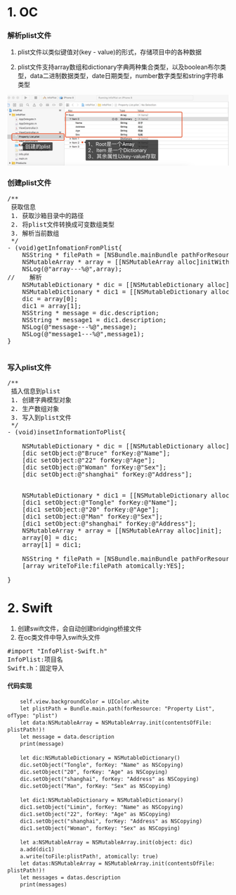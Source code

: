 # 1. OC
### 解析plist文件

1. plist文件以类似键值对(key - value)的形式，存储项目中的各种数据

2. plist文件支持array数组和dictionary字典两种集合类型，以及boolean布尔类型，data二进制数据类型，date日期类型，number数字类型和string字符串类型

![plist](plist.jpeg)

### 创建plist文件
<pre>
/**
 获取信息
 1. 获取沙箱目录中的路径
 2. 将plist文件转换成可变数组类型
 3. 解析当前数组
 */
- (void)getInfomationFromPlist{
    NSString * filePath = [NSBundle.mainBundle pathForResource:@"Property List" ofType:@"plist"];
    NSMutableArray * array = [[NSMutableArray alloc]initWithContentsOfFile:filePath];
    NSLog(@"array---%@",array);
//    解析
    NSMutableDictionary * dic = [[NSMutableDictionary alloc]init];
    NSMutableDictionary * dic1 = [[NSMutableDictionary alloc]init];
    dic = array[0];
    dic1 = array[1];
    NSString * message = dic.description;
    NSString * message1 = dic1.description;
    NSLog(@"message---%@",message);
    NSLog(@"message1---%@",message1);
}

</pre>

### 写入plist文件
<pre>
/**
 插入信息到plist
 1. 创建字典模型对象
 2. 生产数组对象
 3. 写入到plist文件
 */
- (void)insetInformationToPlist{
    
    NSMutableDictionary * dic = [[NSMutableDictionary alloc]init];
    [dic setObject:@"Bruce" forKey:@"Name"];
    [dic setObject:@"22" forKey:@"Age"];
    [dic setObject:@"Woman" forKey:@"Sex"];
    [dic setObject:@"shanghai" forKey:@"Address"];
   
    
    NSMutableDictionary * dic1 = [[NSMutableDictionary alloc]init];
    [dic1 setObject:@"Tongle" forKey:@"Name"];
    [dic1 setObject:@"20" forKey:@"Age"];
    [dic1 setObject:@"Man" forKey:@"Sex"];
    [dic1 setObject:@"shanghai" forKey:@"Address"];
    NSMutableArray * array = [[NSMutableArray alloc]init];
    array[0] = dic;
    array[1] = dic1;
    
    NSString * filePath = [NSBundle.mainBundle pathForResource:@"Property List" ofType:@"plist"];
    [array writeToFile:filePath atomically:YES];

}
</pre>

# 2. Swift

1. 创建swift文件，会自动创建bridging桥接文件
2. 在oc类文件中导入swift头文件
<pre>#import "InfoPlist-Swift.h"
InfoPlist:项目名
Swift.h：固定导入
</pre>

#### 代码实现

        self.view.backgroundColor = UIColor.white
        let plistPath = Bundle.main.path(forResource: "Property List", ofType: "plist")
        let data:NSMutableArray = NSMutableArray.init(contentsOfFile: plistPath!)!
        let message = data.description
        print(message)
        
        let dic:NSMutableDictionary = NSMutableDictionary()
        dic.setObject("Tongle", forKey: "Name" as NSCopying)
        dic.setObject("20", forKey: "Age" as NSCopying)
        dic.setObject("shanghai", forKey: "Address" as NSCopying)
        dic.setObject("Man", forKey: "Sex" as NSCopying)
        
        let dic1:NSMutableDictionary = NSMutableDictionary()
        dic1.setObject("Limin", forKey: "Name" as NSCopying)
        dic1.setObject("22", forKey: "Age" as NSCopying)
        dic1.setObject("shanghai", forKey: "Address" as NSCopying)
        dic1.setObject("Woman", forKey: "Sex" as NSCopying)
        
        let a:NSMutableArray = NSMutableArray.init(object: dic)
        a.add(dic1)
        a.write(toFile:plistPath!, atomically: true)
        let datas:NSMutableArray = NSMutableArray.init(contentsOfFile: plistPath!)!
        let messages = datas.description
        print(messages)

 